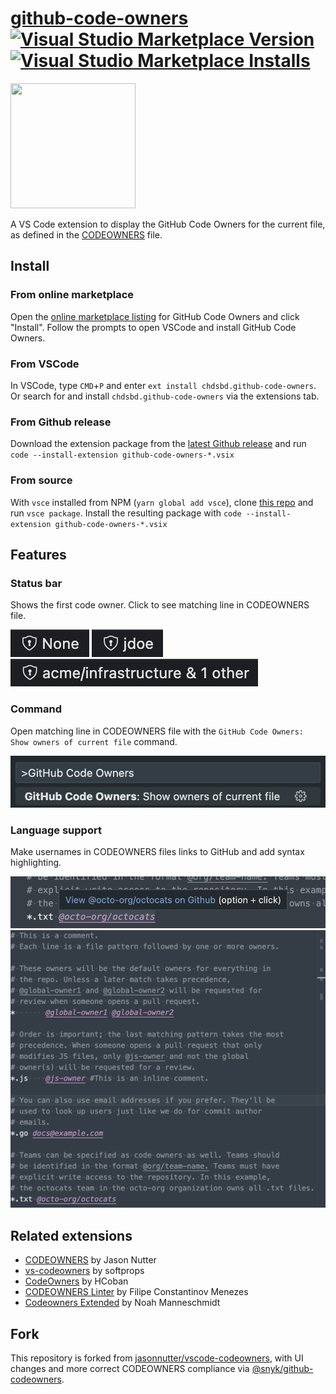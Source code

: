 # [github-code-owners](https://github.com/chdsbd/vscode-github-code-owners) [![Visual Studio Marketplace Version](https://img.shields.io/visual-studio-marketplace/v/chdsbd.github-code-owners.svg)](https://marketplace.visualstudio.com/items?itemName=chdsbd.github-code-owners)  [![Visual Studio Marketplace Installs](https://img.shields.io/visual-studio-marketplace/i/chdsbd.github-code-owners.svg)](https://marketplace.visualstudio.com/items?itemName=chdsbd.github-code-owners) 

<img src="https://github.com/chdsbd/vscode-github-code-owners/raw/master/images/logo256.png" alt="" width="200" height="200">

A VS Code extension to display the GitHub Code Owners for the current file, as defined in the [CODEOWNERS](https://help.github.com/articles/about-codeowners/) file.

## Install

### From online marketplace

Open the [online marketplace listing](https://marketplace.visualstudio.com/items?itemName=chdsbd.github-code-owners#overview) for GitHub Code Owners and click "Install". Follow the prompts to open VSCode and install GitHub Code Owners.

### From VSCode

In VSCode, type `CMD`+`P` and enter `ext install chdsbd.github-code-owners`. Or search for and install `chdsbd.github-code-owners` via the extensions tab.

### From Github release

Download the extension package from the [latest Github release](https://github.com/chdsbd/vscode-github-code-owners/releases/latest) and run `code --install-extension github-code-owners-*.vsix`

### From source

With `vsce` installed from NPM (`yarn global add vsce`), clone [this repo](https://github.com/chdsbd/vscode-github-code-owners) and run `vsce package`. Install the resulting package with `code --install-extension github-code-owners-*.vsix`

## Features

### Status bar

Shows the first code owner. Click to see matching line in CODEOWNERS file.

![no code owners](./images/none.png)
![one user code owner](./images/user.png)
![a team code owner and other](./images/team-and-other.png)

### Command

Open matching line in CODEOWNERS file with the `GitHub Code Owners: Show owners of current file` command.

![code owners command](./images/command.png)

### Language support

Make usernames in CODEOWNERS files links to GitHub and add syntax highlighting.

![click to open username in GitHub](./images/open-in-github.png)
![syntax highlighting](./images/syntax-highlighting.png)

## Related extensions

- [CODEOWNERS](https://marketplace.visualstudio.com/items?itemName=jasonnutter.vscode-codeowners) by Jason Nutter
- [vs-codeowners](https://marketplace.visualstudio.com/items?itemName=dtangren.vs-codeowners) by softprops
- [CodeOwners](https://marketplace.visualstudio.com/items?itemName=HCoban.codeowners) by HCoban
- [CODEOWNERS Linter](https://marketplace.visualstudio.com/items?itemName=fmenezes.vscode-codeowners-linter) by Filipe Constantinov Menezes
- [Codeowners Extended](https://marketplace.visualstudio.com/items?itemName=noahm.codeowners-extended) by Noah Manneschmidt

## Fork

This repository is forked from [jasonnutter/vscode-codeowners](https://github.com/jasonnutter/vscode-codeowners), with UI changes and more correct CODEOWNERS compliance via [@snyk/github-codeowners](https://www.npmjs.com/package/@snyk/github-codeowners).

